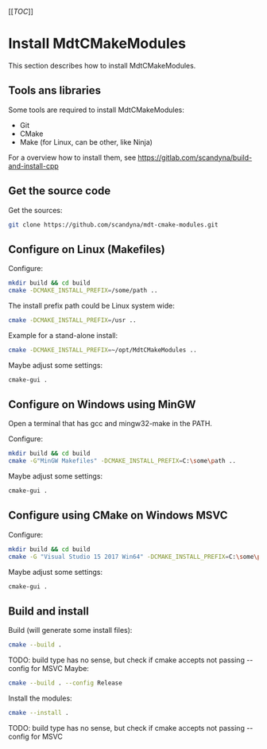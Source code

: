 [[_TOC_]]

# Install MdtCMakeModules

This section describes how to install MdtCMakeModules.

## Tools ans libraries

Some tools are required to install MdtCMakeModules:
 - Git
 - CMake
 - Make (for Linux, can be other, like Ninja)

For a overview how to install them, see https://gitlab.com/scandyna/build-and-install-cpp

## Get the source code

Get the sources:
```bash
git clone https://github.com/scandyna/mdt-cmake-modules.git
```

## Configure on Linux (Makefiles)

Configure:
```bash
mkdir build && cd build
cmake -DCMAKE_INSTALL_PREFIX=/some/path ..
```

The install prefix path could be Linux system wide:
```bash
cmake -DCMAKE_INSTALL_PREFIX=/usr ..
```

Example for a stand-alone install:
```bash
cmake -DCMAKE_INSTALL_PREFIX=~/opt/MdtCMakeModules ..
```

Maybe adjust some settings:
```bash
cmake-gui .
```

## Configure on Windows using MinGW

Open a terminal that has gcc and mingw32-make in the PATH.

Configure:
```bash
mkdir build && cd build
cmake -G"MinGW Makefiles" -DCMAKE_INSTALL_PREFIX=C:\some\path ..
```

Maybe adjust some settings:
```bash
cmake-gui .
```

## Configure using CMake on Windows MSVC

Configure:
```bash
mkdir build && cd build
cmake -G "Visual Studio 15 2017 Win64" -DCMAKE_INSTALL_PREFIX=C:\some\path ..
```

Maybe adjust some settings:
```bash
cmake-gui .
```

## Build and install

Build (will generate some install files):
```bash
cmake --build .
```

TODO: build type has no sense, but check if cmake accepts not passing --config for MSVC
Maybe:
```bash
cmake --build . --config Release
```

Install the modules:
```bash
cmake --install .
```
TODO: build type has no sense, but check if cmake accepts not passing --config for MSVC
